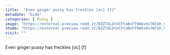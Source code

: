 ```yaml
---
title:  "Even ginger pussy has freckles [oc] [f]"
metadate: "hide"
categories: [ Pussy ]
image: "https://external-preview.redd.it/B3ZTdLDtXCFtaBnFT9AkvHx7Wlbh_mrfh0dHhXlnx2o.jpg?auto=webp&s=6174cceca478e97d1a028714901cfc5394097db4"
thumb: "https://external-preview.redd.it/B3ZTdLDtXCFtaBnFT9AkvHx7Wlbh_mrfh0dHhXlnx2o.jpg?width=640&crop=smart&auto=webp&s=18cab426b80505591b21aca9bf6777f177dbdf4a"
visit: ""
---
```

Even ginger pussy has freckles [oc] [f]
